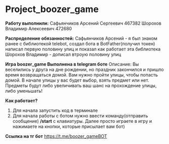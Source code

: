 # Project_boozer_game

**Работу выполнили:** 
Сафьянчиков Арсений Сергеевич 467382 
Шорохов Владимир Алексеевич 472680

**Распределение обязанностей:**
Сафьянчиков Арсений - я был знаком ранее с библиотекой telebot, создал бота в BotFather(получил токен) написал первую половину улиц и показал как работает эта библиотека
Шорохов Владимир - дописал втроую половину улиц

**Игра boozer_game Выполнена в telegram боте**
Описание:
Вы веселились у друга на дне рождении, но праздник закончился и пришло время возвращаться домой. Вам нужно пройти улицы, чтобы попасть домой. В начале улицы у вас будет выбор, взять предмет или нет. 
Предметы будут либо увеличивать ваш шанс на прохождение улицы, либо уменьшать!

**Как работает?**
1. Для начала запустить код в терминале
2. Для начала работы с ботом нужно ввести команду(отправить сообщение) **/start** с клавиатуры. Далее просто играете в игру и нажимаете на кнопки, которые присылает вам бот)

**Ссылка на тг бот**
https://t.me/boozer_gameBOT
